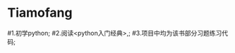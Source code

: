 Tiamofang
=========

#1.初学python;
#2.阅读<python入门经典>,<the practice of computing  useing python>;
#3.项目中均为该书部分习题练习代码;
